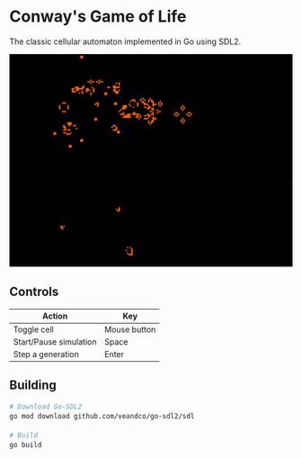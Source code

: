 # Conway's Game of Life

The classic cellular automaton implemented in Go using SDL2.

![](./sshots/sshot1.png)

## Controls

| Action | Key |
| --- | --- |
| Toggle cell | Mouse button |
| Start/Pause simulation | Space |
| Step a generation | Enter |

## Building

```sh
# Download Go-SDL2
go mod download github.com/veandco/go-sdl2/sdl

# Build
go build
```